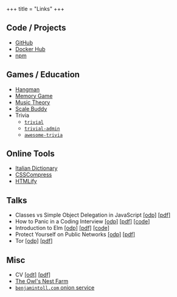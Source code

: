 +++
title = "Links"
+++

## Code / Projects

- [GitHub]
- [Docker Hub]
- [npm]

## Games / Education

- [Hangman]
- [Memory Game]
- [Music Theory]
- [Scale Buddy]
- Trivia
    + [`trivial`]
    + [`trivial-admin`]
    + [`awesome-trivia`]

## Online Tools
- [Italian Dictionary]
- [CSSCompress]
- [HTMLify]

## Talks

- Classes vs Simple Object Delegation in JavaScript [\[odp\]](/talks/classes_vs_simple_object_delegation_in_javascript.odp) [\[pdf\]](/talks/classes_vs_simple_object_delegation_in_javascript.pdf)
- How to Panic in a Coding Interview [\[odp\]](/talks/how_to_panic_in_a_coding_interview.odp) [\[pdf\]](/talks/how_to_panic_in_a_coding_interview.pdf) [\[code\]](https://github.com/btoll/howto-panic-in-a-coding-interview)
- Introduction to Elm [\[odp\]](/talks/introduction_to_elm.odp) [\[pdf\]](/talks/introduction_to_elm.pdf) [\[code\]](https://github.com/btoll/elm-remotepager-demo)
- Protect Yourself on Public Networks [\[odp\]](/talks/protect_yourself_on_public_networks.odp) [\[pdf\]](/talks/protect_yourself_on_public_networks.pdf)
- Tor [\[odp\]](/talks/tor.odp) [\[pdf\]](/talks/tor.pdf)

## Misc

- CV [\[odt\]](/docs/BenjaminToll.odt) [\[pdf\]](/docs/BenjaminToll.pdf)
- [The Owl's Nest Farm]
- [`benjamintoll.com` onion service]

[GitHub]: https://github.com/btoll
[Docker Hub]: https://hub.docker.com/search?q=btoll&type=image
[npm]: https://www.npmjs.com/~benjam72

[Hangman]: https://github.com/btoll/hangman
[Memory Game]: /memory-game
[Music Theory]: /music-theory
[Scale Buddy]: https://github.com/btoll/scale_buddy
[`trivial`]: https://github.com/btoll/trivial
[`trivial-admin`]: https://github.com/btoll/trivial-admin
[`awesome-trivia`]: https://github.com/btoll/awesome-trivia

[Italian Dictionary]: https://italy.benjamintoll.com
[CSSCompress]: /tools/css_compress/
[HTMLify]: /tools/htmlify/

[The Owl's Nest Farm]: https://theowlsnest.farm
[`benjamintoll.com` onion service]: http://5d6xbdrhw3hs4vngpukrsx6aih64vkpixqpexjmbo4eh7kl66iuseryd.onion

